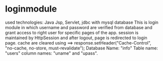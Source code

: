 # loginmodule
used technologies: Java Jsp, Servlet, jdbc with mysql database
This is login module in which username and password are 
verified from database and grant access to right user for 
specific pages of the app. session is maintained by HttpSession
and after logout, page is redirected to login page. cache are
cleared using ==> response.setHeader("Cache-Control", "no-cache, no-store, must-revalidate");
Database Name: "info" 
Table name: "users" 
column names: "uname" and "upass".


